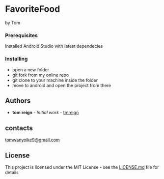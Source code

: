 # FavoriteFood
by Tom

### Prerequisites
Installed Android Studio with latest dependecies

### Installing

 * open a new folder
 * git fork from my online repo
 * git clone to your machine inside the folder
 * move to android and open the project from there
  
  ## Authors
  * **tom reign** - *Initial work* - [tmreign](https://github.com/tmreign)
  
## contacts
  
  tomwanyoike9@gmail.com
  
  
## License

This project is licensed under the MIT License - see the [LICENSE.md](LICENSE.md) file for details




